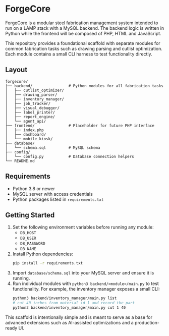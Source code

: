 # ForgeCore

ForgeCore is a modular steel fabrication management system intended to run on a LAMP stack with a MySQL backend. The backend logic is written in Python while the frontend will be composed of PHP, HTML and JavaScript.

This repository provides a foundational scaffold with separate modules for common fabrication tasks such as drawing parsing and cutlist optimization. Each module contains a small CLI harness to test functionality directly.

## Layout

```
forgecore/
├── backend/                # Python modules for all fabrication tasks
│   ├── cutlist_optimizer/
│   ├── drawing_parser/
│   ├── inventory_manager/
│   ├── job_tracker/
│   ├── visual_debugger/
│   ├── label_printer/
│   ├── report_engine/
│   └── agent_api/
├── frontend/               # Placeholder for future PHP interface
│   ├── index.php
│   ├── dashboard/
│   └── mobile_kiosk/
├── database/
│   └── schema.sql          # MySQL schema
├── config/
│   └── config.py           # Database connection helpers
└── README.md
```

## Requirements

- Python 3.8 or newer
- MySQL server with access credentials
- Python packages listed in `requirements.txt`

## Getting Started

1. Set the following environment variables before running any module:
   - `DB_HOST`
   - `DB_USER`
   - `DB_PASSWORD`
   - `DB_NAME`
2. Install Python dependencies:
   ```bash
   pip install -r requirements.txt
   ```
3. Import `database/schema.sql` into your MySQL server and ensure it is running.
4. Run individual modules with `python3 backend/<module>/main.py` to test functionality.
   For example, the inventory manager exposes a small CLI:
   ```bash
   python3 backend/inventory_manager/main.py list
   # cut 40 inches from material id 1 and record the part
   python3 backend/inventory_manager/main.py cut 1 40
   ```

This scaffold is intentionally simple and is meant to serve as a base for advanced extensions such as AI-assisted optimizations and a production-ready UI.
